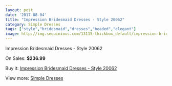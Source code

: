 ```yaml
---
layout: post
date: '2017-08-04'
title: "Impression Bridesmaid Dresses - Style 20062"
category: Simple Dresses
tags: ["style","bridesmaid","dresses","beaded","elegant"]
image: http://img.sequinious.com/13115-thickbox_default/impression-bridesmaid-dresses-style-20062.jpg
---
```

Impression Bridesmaid Dresses - Style 20062

On Sales: **$236.99**
<a href="https://www.sequinious.com/simple-dresses/6192-impression-bridesmaid-dresses-style-20062.html"><amp-img layout="responsive" width="600" height="600" src="//img.sequinious.com/13115-thickbox_default/impression-bridesmaid-dresses-style-20062.jpg" alt="Impression Bridesmaid Dresses - Style 20062 0" /></a>

Buy it: [Impression Bridesmaid Dresses - Style 20062](https://www.sequinious.com/simple-dresses/6192-impression-bridesmaid-dresses-style-20062.html "Impression Bridesmaid Dresses - Style 20062")

View more: [Simple Dresses](https://www.sequinious.com/5-simple-dresses "Simple Dresses")